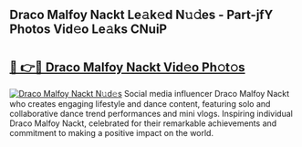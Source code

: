 ## Draco Malfoy Nackt Le𝚊k𝚎d N𝚞𝚍es - Part-jfY Photos Vid𝚎o Le𝚊ks CNuiP

# <h2><a href="http://fb3calb.evod.top/?m=Draco+Malfoy+Nackt">🔗 👉🔴 Draco Malfoy Nackt Vid𝚎o Ph𝚘t𝚘s</a></h2>

[![Draco Malfoy Nackt N𝚞d𝚎s](https://i.imgur.com/8V9OHl7.gif)](http://fb3calb.evod.top/?m=Draco+Malfoy+Nackt)
Social media influencer Draco Malfoy Nackt who creates engaging lifestyle and dance content, featuring solo and collaborative dance trend performances and mini vlogs. Inspiring individual Draco Malfoy Nackt, celebrated for their remarkable achievements and commitment to making a positive impact on the world. 
